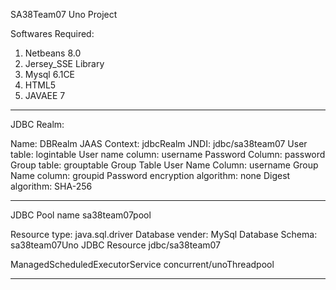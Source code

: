 SA38Team07 Uno Project

Softwares Required:

1) Netbeans 8.0
2) Jersey_SSE Library
3) Mysql 6.1CE
4) HTML5
5) JAVAEE 7
--------

JDBC Realm:

Name: DBRealm
JAAS Context: 			jdbcRealm
JNDI: 				jdbc/sa38team07
User table: 			logintable
User name column: 		username
Password Column: 		password
Group table: 			grouptable
Group Table User Name Column: 	username
Group Name column: 		groupid
Password encryption algorithm: 	none
Digest algorithm: 		SHA-256

--------

JDBC Pool name 	sa38team07pool

Resource type: 	 	java.sql.driver
Database vender: 	MySql
Database Schema: 	sa38team07Uno
JDBC Resource		jdbc/sa38team07

ManagedScheduledExecutorService	concurrent/unoThreadpool

----------------------------

